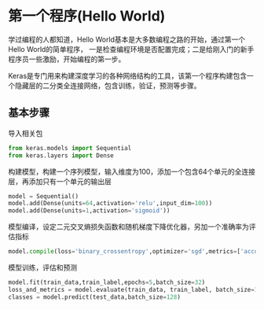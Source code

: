 # 第一个程序(Hello World)

学过编程的人都知道，Hello World基本是大多数编程之路的开始，通过第一个Hello World的简单程序，
一是检查编程环境是否配置完成；二是给刚入门的新手程序员一些激励，开始编程的第一步。  

Keras是专门用来构建深度学习的各种网络结构的工具，该第一个程序构建包含一个隐藏层的二分类全连接网络，包含训练，验证，预测等步骤。

## 基本步骤

导入相关包
``` python
from keras.models import Sequential
from keras.layers import Dense
```
构建模型，构建一个序列模型，输入维度为100，添加一个包含64个单元的全连接层，再添加只有一个单元的输出层
``` python
model = Sequential()
model.add(Dense(units=64,activation='relu',input_dim=100))
model.add(Dense(units=1,activation='sigmoid'))
```
模型编译，设定二元交叉熵损失函数和随机梯度下降优化器，另加一个准确率为评估指标
``` python
model.compile(loss='binary_crossentropy',optimizer='sgd',metrics=['accuracy'])
```
模型训练，评估和预测
``` python
model.fit(train_data,train_label,epochs=5,batch_size=32)
loss_and_metrics = model.evaluate(train_data, train_label, batch_size=128)
classes = model.predict(test_data,batch_size=128)
```
